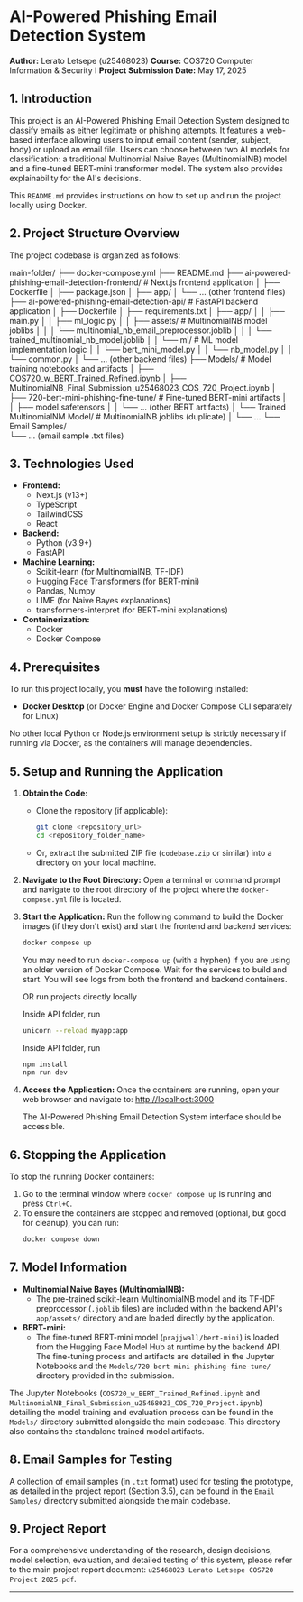 # AI-Powered Phishing Email Detection System

**Author:** Lerato Letsepe (u25468023)
**Course:** COS720 Computer Information & Security I
**Project Submission Date:** May 17, 2025

## 1. Introduction

This project is an AI-Powered Phishing Email Detection System designed to classify emails as either legitimate or phishing attempts. It features a web-based interface allowing users to input email content (sender, subject, body) or upload an email file. Users can choose between two AI models for classification: a traditional Multinomial Naive Bayes (MultinomialNB) model and a fine-tuned BERT-mini transformer model. The system also provides explainability for the AI's decisions.

This `README.md` provides instructions on how to set up and run the project locally using Docker.

## 2. Project Structure Overview

The project codebase is organized as follows:

main-folder/
├── docker-compose.yml
├── README.md
├── ai-powered-phishing-email-detection-frontend/  # Next.js frontend application
│   ├── Dockerfile
│   ├── package.json
│   ├── app/
│   └── ... (other frontend files)
├── ai-powered-phishing-email-detection-api/     # FastAPI backend application
│   ├── Dockerfile
│   ├── requirements.txt
│   ├── app/
│   │   ├── main.py
│   │   ├── ml_logic.py
│   │   ├── assets/                                # MultinomialNB model joblibs
│   │   │   └── multinomial_nb_email_preprocessor.joblib
│   │   │   └── trained_multinomial_nb_model.joblib
│   │   └── ml/                                    # ML model implementation logic
│   │       └── bert_mini_model.py
│   │       └── nb_model.py
│   │       └── common.py
│   └── ... (other backend files)
├── Models/                                        # Model training notebooks and artifacts
│   ├── COS720_w_BERT_Trained_Refined.ipynb
│   ├── MultinomialNB_Final_Submission_u25468023_COS_720_Project.ipynb
│   ├── 720-bert-mini-phishing-fine-tune/          # Fine-tuned BERT-mini artifacts
│   │   ├── model.safetensors
│   │   └── ... (other BERT artifacts)
│   └── Trained MultinomialNM Model/               # MultinomialNB joblibs (duplicate)
│       └── ...
└── Email Samples/                                 
└── ... (email sample .txt files)

## 3. Technologies Used

* **Frontend:**
    * Next.js (v13+)
    * TypeScript
    * TailwindCSS
    * React
* **Backend:**
    * Python (v3.9+)
    * FastAPI
* **Machine Learning:**
    * Scikit-learn (for MultinomialNB, TF-IDF)
    * Hugging Face Transformers (for BERT-mini)
    * Pandas, Numpy
    * LIME (for Naive Bayes explanations)
    * transformers-interpret (for BERT-mini explanations)
* **Containerization:**
    * Docker
    * Docker Compose

## 4. Prerequisites

To run this project locally, you **must** have the following installed:

* **Docker Desktop** (or Docker Engine and Docker Compose CLI separately for Linux)

No other local Python or Node.js environment setup is strictly necessary if running via Docker, as the containers will manage dependencies.

## 5. Setup and Running the Application

1.  **Obtain the Code:**
    * Clone the repository (if applicable):
        ```bash
        git clone <repository_url>
        cd <repository_folder_name>
        ```
    * Or, extract the submitted ZIP file (`codebase.zip` or similar) into a directory on your local machine.

2.  **Navigate to the Root Directory:**
    Open a terminal or command prompt and navigate to the root directory of the project where the `docker-compose.yml` file is located.

3.  **Start the Application:**
    Run the following command to build the Docker images (if they don't exist) and start the frontend and backend services:
    ```bash
    docker compose up
    ```
    You may need to run `docker-compose up` (with a hyphen) if you are using an older version of Docker Compose.
    Wait for the services to build and start. You will see logs from both the frontend and backend containers.

    OR run projects directly locally

    Inside API folder, run
    ```bash
    unicorn --reload myapp:app
    ```

    Inside API folder, run
    ```bash
    npm install
    npm run dev
    ```

4.  **Access the Application:**
    Once the containers are running, open your web browser and navigate to:
    [http://localhost:3000](http://localhost:3000)

    The AI-Powered Phishing Email Detection System interface should be accessible.

## 6. Stopping the Application

To stop the running Docker containers:

1.  Go to the terminal window where `docker compose up` is running and press `Ctrl+C`.
2.  To ensure the containers are stopped and removed (optional, but good for cleanup), you can run:
    ```bash
    docker compose down
    ```

## 7. Model Information

* **Multinomial Naive Bayes (MultinomialNB):**
    * The pre-trained scikit-learn MultinomialNB model and its TF-IDF preprocessor (`.joblib` files) are included within the backend API's `app/assets/` directory and are loaded directly by the application.
* **BERT-mini:**
    * The fine-tuned BERT-mini model (`prajjwall/bert-mini`) is loaded from the Hugging Face Model Hub at runtime by the backend API. The fine-tuning process and artifacts are detailed in the Jupyter Notebooks and the `Models/720-bert-mini-phishing-fine-tune/` directory provided in the submission.

The Jupyter Notebooks (`COS720_w_BERT_Trained_Refined.ipynb` and `MultinomialNB_Final_Submission_u25468023_COS_720_Project.ipynb`) detailing the model training and evaluation process can be found in the `Models/` directory submitted alongside the main codebase. This directory also contains the standalone trained model artifacts.

## 8. Email Samples for Testing

A collection of email samples (in `.txt` format) used for testing the prototype, as detailed in the project report (Section 3.5), can be found in the `Email Samples/` directory submitted alongside the main codebase.

## 9. Project Report

For a comprehensive understanding of the research, design decisions, model selection, evaluation, and detailed testing of this system, please refer to the main project report document:
`u25468023 Lerato Letsepe COS720 Project 2025.pdf`.

---